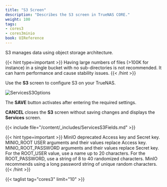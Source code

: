 ```yaml
---
title: "S3 Screen"
description: "Describes the S3 screen in TrueNAS CORE."
weight: 100
tags:
- cores3
- cores3minio
book: UIReference
---
```


S3 manages data using object storage architecture.

{{< hint type=important >}}
Having large numbers of files (>100K for instance) in a single bucket with no sub-directories is not recommended. It can harm performance and cause stability issues.
{{< /hint >}}

Use the **S3** screen to configure S3 on your TrueNAS.

![ServicesS3Options](/images/CORE/Services/ServicesS3Options.png "S3 Service Options")

The **SAVE** button activates after entering the required settings.

**CANCEL** closes the **S3** screen without saving changes and displays the **Services** screen.

{{< include file="/content/_includes/ServicesS3Fields.md" >}}

{{< hint type=important >}}
MinIO deprecated Access key and Secret key. MINIO_ROOT USER arguments and their values replace Access key. MINIO_ROOT_PASSWORD arguments and their values replace Secret key. For the ROOT_USER value, use a name up to 20 characters. For the ROOT_PASSWORD, use a string of 8 to 40 randomized characters. MinIO recommends using a long password string of unique random characters.
{{< /hint >}}

{{< taglist tag="cores3" limit="10" >}}
